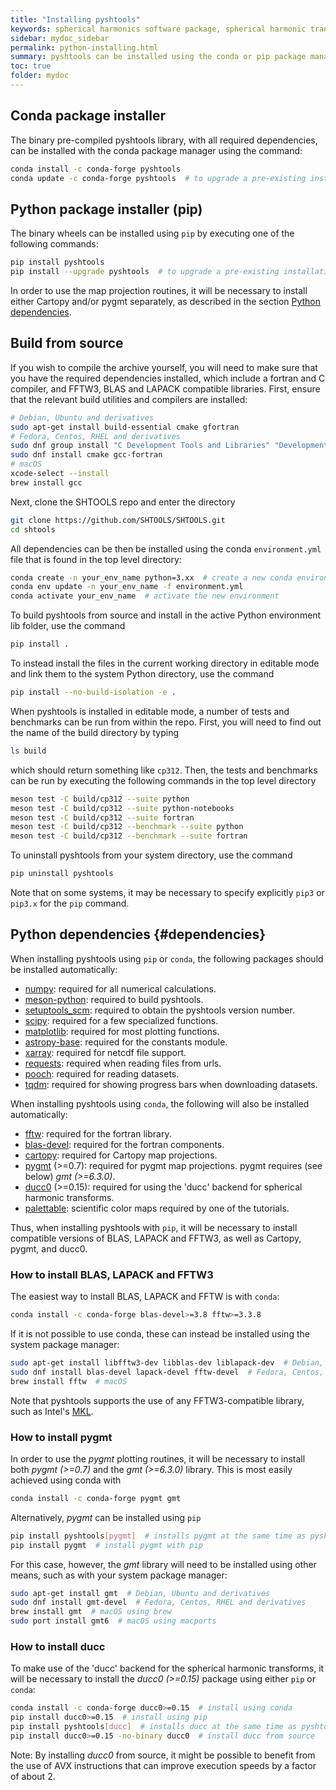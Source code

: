 ```yaml
---
title: "Installing pyshtools"
keywords: spherical harmonics software package, spherical harmonic transform, legendre functions, multitaper spectral analysis, fortran, Python, gravity, magnetic field
sidebar: mydoc_sidebar
permalink: python-installing.html
summary: pyshtools can be installed using the conda or pip package manager.
toc: true
folder: mydoc
---
```


## Conda package installer

The binary pre-compiled pyshtools library, with all required dependencies, can be installed with the conda package manager using the command:
```bash
conda install -c conda-forge pyshtools
conda update -c conda-forge pyshtools  # to upgrade a pre-existing installation
```

## Python package installer (pip)

The binary wheels can be installed using `pip` by executing one of the following commands:
```bash
pip install pyshtools
pip install --upgrade pyshtools  # to upgrade a pre-existing installation
```
In order to use the map projection routines, it will be necessary to install either Cartopy and/or pygmt separately, as described in the section [Python dependencies](#dependencies).

## Build from source

If you wish to compile the archive yourself, you will need to make sure that you have the required dependencies installed, which include a fortran and C compiler, and FFTW3, BLAS and LAPACK compatible libraries. First, ensure that the relevant build utilities and compilers are installed:
```bash
# Debian, Ubuntu and derivatives
sudo apt-get install build-essential cmake gfortran
# Fedora, Centos, RHEL and derivatives
sudo dnf group install "C Development Tools and Libraries" "Development Tools"
sudo dnf install cmake gcc-fortran
# macOS
xcode-select --install
brew install gcc
```
Next, clone the SHTOOLS repo and enter the directory
```bash
git clone https://github.com/SHTOOLS/SHTOOLS.git
cd shtools
```
All dependencies can be then be installed using the conda `environment.yml` file that is found in the top level directory:
```bash
conda create -n your_env_name python=3.xx  # create a new conda environment, if desired
conda env update -n your_env_name -f environment.yml
conda activate your_env_name  # activate the new environment
```
To build pyshtools from source and install in the active Python environment lib folder, use the command
```bash
pip install .
```
To instead install the files in the current working directory in editable mode and link them to the system Python directory, use the command
```bash
pip install --no-build-isolation -e .
```

When pyshtools is installed in editable mode, a number of tests and benchmarks can be run from within the repo. First, you will need to find out the name of the build directory by typing
```bash
ls build
```
which should return something like `cp312`. Then, the tests and benchmarks can be run by executing the following commands in the top level directory
```bash
meson test -C build/cp312 --suite python
meson test -C build/cp312 --suite python-notebooks
meson test -C build/cp312 --suite fortran
meson test -C build/cp312 --benchmark --suite python
meson test -C build/cp312 --benchmark --suite fortran
```

To uninstall pyshtools from your system directory, use the command
```bash
pip uninstall pyshtools
```
Note that on some systems, it may be necessary to specify explicitly `pip3` or `pip3.x` for the `pip` command.

## Python dependencies {#dependencies}

When installing pyshtools using `pip` or `conda`, the following packages should be installed automatically:

* [numpy](https://numpy.org/): required for all numerical calculations.
* [meson-python](https://meson-python.readthedocs.io/en/latest/#): required to build pyshtools.
* [setuptools_scm](https://setuptools-scm.readthedocs.io/en/latest/): required to obtain the pyshtools version number.
* [scipy](https://www.scipy.org/): required for a few specialized functions.
* [matplotlib](https://matplotlib.org/): required for most plotting functions.
* [astropy-base](https://www.astropy.org/): required for the constants module.
* [xarray](https://xarray.pydata.org/en/stable/#): required for netcdf file support.
* [requests](https://2.python-requests.org/en/master/#): required when reading files from urls.
* [pooch](https://www.fatiando.org/pooch/latest/index.html): required for reading datasets.
* [tqdm](https://tqdm.github.io/): required for showing progress bars when downloading datasets.

When installing pyshtools using `conda`, the following will also be installed automatically:

* [fftw](https://www.fftw.org/): required for the fortran library.
* [blas-devel](https://anaconda.org/conda-forge/blas-devel): required for the fortran components.
* [cartopy](https://scitools.org.uk/cartopy/docs/latest/): required for Cartopy map projections.
* [pygmt](https://www.pygmt.org) (>=0.7): required for pygmt map projections. pygmt requires (see below) *gmt (>=6.3.0)*.
* [ducc0](https://gitlab.mpcdf.mpg.de/mtr/ducc) (>=0.15): required for using the 'ducc' backend for spherical harmonic transforms.
* [palettable](https://jiffyclub.github.io/palettable/): scientific color maps required by one of the tutorials.

Thus, when installing pyshtools with `pip`, it will be necessary to install compatible versions of BLAS, LAPACK and FFTW3, as well as Cartopy, pygmt, and ducc0.

### How to install BLAS, LAPACK and FFTW3

The easiest way to install BLAS, LAPACK and FFTW is with `conda`:
```bash
conda install -c conda-forge blas-devel>=3.8 fftw>=3.3.8
```
If it is not possible to use conda, these can instead be installed using the system package manager:
```bash
sudo apt-get install libfftw3-dev libblas-dev liblapack-dev  # Debian, Ubuntu and derivatives
sudo dnf install blas-devel lapack-devel fftw-devel  # Fedora, Centos, RHEL and derivatives
brew install fftw  # macOS
```
Note that pyshtools supports the use of any FFTW3-compatible library, such as Intel's [MKL](https://software.intel.com/en-us/mkl).

### How to install pygmt

In order to use the *pygmt* plotting routines, it will be necessary to install both *pygmt (>=0.7)* and the *gmt (>=6.3.0)* library. This is most easily achieved using conda with
```bash
conda install -c conda-forge pygmt gmt
```
Alternatively, *pygmt* can be installed using `pip`
```bash
pip install pyshtools[pygmt]  # installs pygmt at the same time as pyshtools
pip install pygmt  # install pygmt with pip
```
For this case, however, the *gmt* library will need to be installed using other means, such as with your system package manager:
```bash
sudo apt-get install gmt  # Debian, Ubuntu and derivatives
sudo dnf install gmt-devel  # Fedora, Centos, RHEL and derivatives
brew install gmt  # macOS using brew
sudo port install gmt6  # macOS using macports
```

### How to install ducc

To make use of the 'ducc' backend for the spherical harmonic transforms, it will be necessary to install the *ducc0 (>=0.15)* package using either `pip` or `conda`:
```bash
conda install -c conda-forge ducc0>=0.15  # install using conda
pip install ducc0>=0.15  # install using pip
pip install pyshtools[ducc]  # installs ducc at the same time as pyshtools
pip install ducc0>=0.15 -no-binary ducc0  # install ducc from source
```
Note: By installing *ducc0* from source, it might be possible to benefit from the use of AVX instructions that can improve execution speeds by a factor of about 2.
